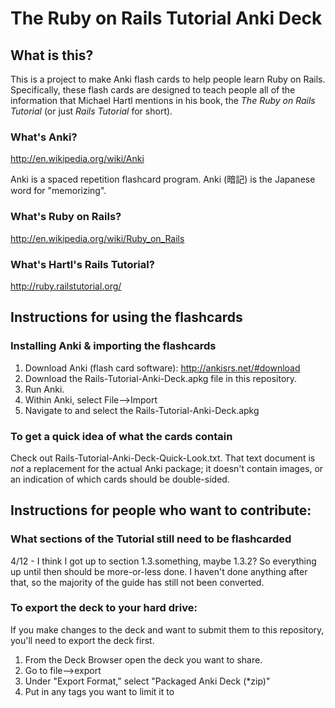 The Ruby on Rails Tutorial Anki Deck
========================

## What is this?

This is a project to make Anki flash cards to help people learn Ruby on Rails.
Specifically, these flash cards are designed to teach people all of the information that
Michael Hartl mentions in his book, the _The Ruby on Rails Tutorial_ (or just _Rails Tutorial_ for short).

### What's Anki?
http://en.wikipedia.org/wiki/Anki

Anki is a spaced repetition flashcard program.
Anki (暗記) is the Japanese word for "memorizing".

### What's Ruby on Rails?
http://en.wikipedia.org/wiki/Ruby_on_Rails

### What's Hartl's Rails Tutorial?
http://ruby.railstutorial.org/

## Instructions for using the flashcards

### Installing Anki & importing the flashcards
1. Download Anki (flash card software): http://ankisrs.net/#download
2. Download the Rails-Tutorial-Anki-Deck.apkg file in this repository.
3. Run Anki.
4. Within Anki, select File-->Import
5. Navigate to and select the Rails-Tutorial-Anki-Deck.apkg

### To get a quick idea of what the cards contain
Check out Rails-Tutorial-Anki-Deck-Quick-Look.txt. That text document is _not_ a
replacement for the actual Anki package; it doesn't contain images, or
an indication of which cards should be double-sided.



## Instructions for people who want to contribute:

### What sections of the Tutorial still need to be flashcarded
4/12 - I think I got up to section 1.3.something, maybe 1.3.2?  So everything up until
then should be more-or-less done.  I haven't done anything after that, so the majority
of the guide has still not been converted.

### To export the deck to your hard drive:
If you make changes to the deck and want to submit them to this repository, you'll
need to export the deck first.

1. From the Deck Browser open the deck you want to share.
2. Go to file-->export 
3. Under "Export Format," select "Packaged Anki Deck (*zip)"
4. Put in any tags you want to limit it to
